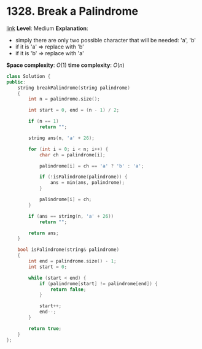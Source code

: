 # 1328. Break a Palindrome

[link](https://leetcode.com/problems/break-a-palindrome/)
**Level**: Medium
**Explanation**:

- simply there are only two possible character that will be needed: 'a', 'b'
- if it is 'a' => replace with 'b'
- if it is 'b' => replace with 'a'

**Space complexity**: $O(1)$
**time complexity**: $O(n)$

```cpp
class Solution {
public:
    string breakPalindrome(string palindrome)
    {
        int n = palindrome.size();

        int start = 0, end = (n - 1) / 2;

        if (n == 1)
            return "";

        string ans(n, 'a' + 26);

        for (int i = 0; i < n; i++) {
            char ch = palindrome[i];

            palindrome[i] = ch == 'a' ? 'b' : 'a';

            if (!isPalindrome(palindrome)) {
                ans = min(ans, palindrome);
            }

            palindrome[i] = ch;
        }

        if (ans == string(n, 'a' + 26))
            return "";

        return ans;
    }

    bool isPalindrome(string& palindrome)
    {
        int end = palindrome.size() - 1;
        int start = 0;

        while (start < end) {
            if (palindrome[start] != palindrome[end]) {
                return false;
            }

            start++;
            end--;
        }

        return true;
    }
};


```
